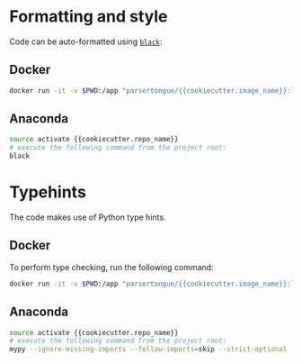 # Formatting and style
Code can be auto-formatted using [`black`](https://black.readthedocs.io/en/stable/):

## Docker

```bash
docker run -it -v $PWD:/app "parsertongue/{{cookiecutter.image_name}}:latest" black
```
## Anaconda

```bash
source activate {{cookiecutter.repo_name}}
# execute the following command from the project root:
black
```

# Typehints

The code makes use of Python type hints.


## Docker

To perform type checking, run the following command:

```bash
docker run -it -v $PWD:/app "parsertongue/{{cookiecutter.image_name}}:latest" mypy --ignore-missing-imports --follow-imports=skip --strict-optional .
```

## Anaconda

```bash
source activate {{cookiecutter.repo_name}}
# execute the following command from the project root:
mypy --ignore-missing-imports --follow-imports=skip --strict-optional .
```
